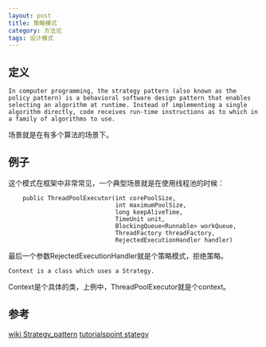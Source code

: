```yaml
---
layout: post
title: 策略模式
category: 方法论
tags: 设计模式
---
```

 
## 定义
```
In computer programming, the strategy pattern (also known as the policy pattern) is a behavioral software design pattern that enables selecting an algorithm at runtime. Instead of implementing a single algorithm directly, code receives run-time instructions as to which in a family of algorithms to use.
```

场景就是在有多个算法的场景下。

## 例子

这个模式在框架中非常常见，一个典型场景就是在使用线程池的时候：

```
    public ThreadPoolExecutor(int corePoolSize,
                              int maximumPoolSize,
                              long keepAliveTime,
                              TimeUnit unit,
                              BlockingQueue<Runnable> workQueue,
                              ThreadFactory threadFactory,
                              RejectedExecutionHandler handler)
```

最后一个参数RejectedExecutionHandler就是个策略模式，拒绝策略。

```
Context is a class which uses a Strategy.
```

Context是个具体的类，上例中，ThreadPoolExecutor就是个context。

## 参考
[wiki Strategy_pattern](https://en.wikipedia.org/wiki/Strategy_pattern)
[tutorialspoint stategy](https://www.tutorialspoint.com/design_pattern/strategy_pattern.htm)
